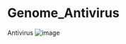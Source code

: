 # Genome_Antivirus
 Antivirus 
![image](https://user-images.githubusercontent.com/22214754/63419840-5d68e680-c3ba-11e9-96c3-8e4f367513bc.png)
